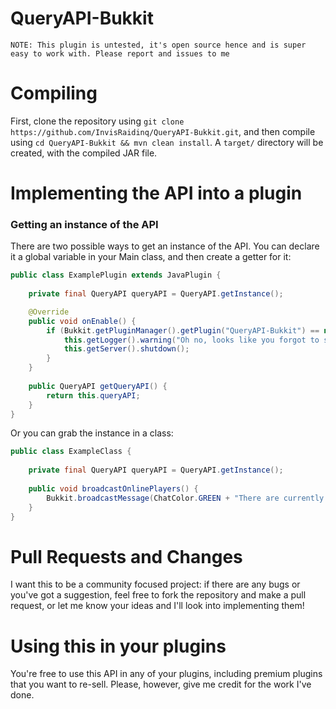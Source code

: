 # QueryAPI-Bukkit
``NOTE: This plugin is untested, it's open source hence and is super easy to work with. Please report and issues to me``

# Compiling
First, clone the repository using ``git clone https://github.com/InvisRaidinq/QueryAPI-Bukkit.git``, and then compile using ``cd QueryAPI-Bukkit && mvn clean install``. A ``target/`` directory will be created, with the compiled JAR file.

# Implementing the API into a plugin

### Getting an instance of the API

There are two possible ways to get an instance of the API. You can declare it a global variable in your Main class, and then create a getter for it:

```java
public class ExamplePlugin extends JavaPlugin {
    
    private final QueryAPI queryAPI = QueryAPI.getInstance();

    @Override
    public void onEnable() {
        if (Bukkit.getPluginManager().getPlugin("QueryAPI-Bukkit") == null) {
            this.getLogger().warning("Oh no, looks like you forgot to set the plugin as a dependency!");
            this.getServer().shutdown();
        }
    }
    
    public QueryAPI getQueryAPI() {
        return this.queryAPI;
    }
}
```

Or you can grab the instance in a class:

```java
public class ExampleClass {
    
    private final QueryAPI queryAPI = QueryAPI.getInstance();
    
    public void broadcastOnlinePlayers() {
        Bukkit.broadcastMessage(ChatColor.GREEN + "There are currently " + queryAPI.getOnlinePlayers() + " players on this network");
    }
}
```

# Pull Requests and Changes
I want this to be a community focused project: if there are any bugs or you've got a suggestion, feel free to fork the repository and make a pull request, or let me know your ideas and I'll look into implementing them!

# Using this in your plugins
You're free to use this API in any of your plugins, including premium plugins that you want to re-sell. Please, however, give me credit for the work I've done.

